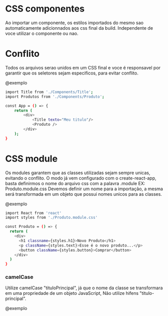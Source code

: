 # CSS componentes #

Ao importar um componente, os estilos importados do mesmo sao automaticamente adicionnados aos css final da build. Independente de voce utilizar o componente ou nao. 

# Conflito #

Todos os arquivos serao unidos em um CSS final e voce é responsavel por garantir que os seletores sejam especificos, para evitar conflito.

@exemplo
```bash
import Title from './Components/Title';
import Produtos from './Components/Produto';

const App = () => {
    return (
        <div>
            <Title texto="Meu titulo"/>
            <Produto />
        </div>
    );
}
```

# CSS module #

Os modules garantem que as classes utilizadas sejam sempre unicas, evitando o conflito. O modo já vem configurado com o create-react-app, basta definirmos o nome do arquivo css com a palavra .module EX: Produto.module.css Devemos definir um nome para a importação, a mesma será transformada em um objeto que possui nomes unicos para as classes.

@exemplo
```bash
import React from 'react'
import styles from './Produto.module.css'

const Produto = () => {
  return (
    <div>
      <h1 classname={styles.h1}>Novo Produto</h1>
      <p className={styles.text}>Esse é o novo produto...</p>
      <button className={styles.button}>Comprar</button>
    </div>
  )
}
```
### camelCase ###

Utilize camelCase "tituloPrincipal", já que o nome da classe se transformara em uma propriedade de um objeto JavaScript, Não utilize hifens "titulo-principal".

@exemplo
```bash
```
